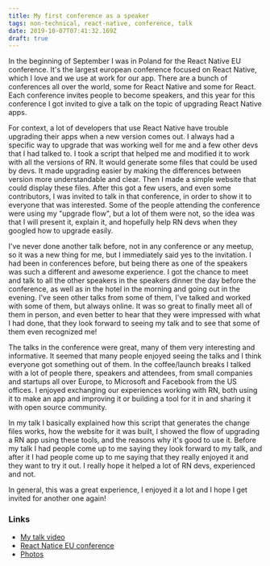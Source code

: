 ```yaml
---
title: My first conference as a speaker
tags: non-technical, react-native, conference, talk
date: 2019-10-07T07:41:32.169Z
draft: true
---
```


In the beginning of September I was in Poland for the React Native EU conference. It's the largest european conference focused on React Native, which I love and we use at work for our app. There are a bunch of conferences all over the world, some for React Native and some for React. Each conference invites people to become speakers, and this year for this conference I got invited to give a talk on the topic of upgrading React Native apps.

For context, a lot of developers that use React Native have trouble upgrading their apps when a new version comes out. I always had a specific way to upgrade that was working well for me and a few other devs that I had talked to. I took a script that helped me and modified it to work with all the versions of RN. It would generate some files that could be used by devs. It made upgrading easier by making the differences between version more understandable and clear. Then I made a simple website that could display these files. After this got a few users, and even some contributors, I was invited to talk in that conference, in order to show it to everyone that was interested. Some of the people attending the conference were using my "upgrade flow", but a lot of them were not, so the idea was that I will present it, explain it, and hopefully help RN devs when they googled how to upgrade easily.

I've never done another talk before, not in any conference or any meetup, so it was a new thing for me, but I immediately said yes to the invitation. I had been in conferences before, but being there as one of the speakers was such a different and awesome experience. I got the chance to meet and talk to all the other speakers in the speakers dinner the day before the conference, as well as in the hotel in the morning and going out in the evening. I've seen other talks from some of them, I've talked and worked with some of them, but always online. It was so great to finally meet all of them in person, and even better to hear that they were impressed with what I had done, that they look forward to seeing my talk and to see that some of them even recognized me!

The talks in the conference were great, many of them very interesting and informative. It seemed that many people enjoyed seeing the talks and I think everyone got something out of them. In the coffee/launch breaks I talked with a lot of people there, speakers and attendees, from small companies and startups all over Europe, to Microsoft and Facebook from the US offices. I enjoyed exchanging our experiences working with RN, both using it to make an app and improving it or building a tool for it in and sharing it with open source community.

In my talk I basically explained how this script that generates the change files works, how the website for it was built, I showed the flow of upgrading a RN app using these tools, and the reasons why it's good to use it. Before my talk I had people come up to me saying they look forward to my talk, and after it I had people come up to me saying that they really enjoyed it and they want to try it out. I really hope it helped a lot of RN devs, experienced and not.

In general, this was a great experience, I enjoyed it a lot and I hope I get invited for another one again!

### Links
- [My talk video](https://youtu.be/fmh_ZGHh_eg)
- [React Natice EU conference](https://react-native.eu/)
- [Photos](https://www.facebook.com/pg/reactnativeeu/photos/?tab=album&album_id=658228464664869)
